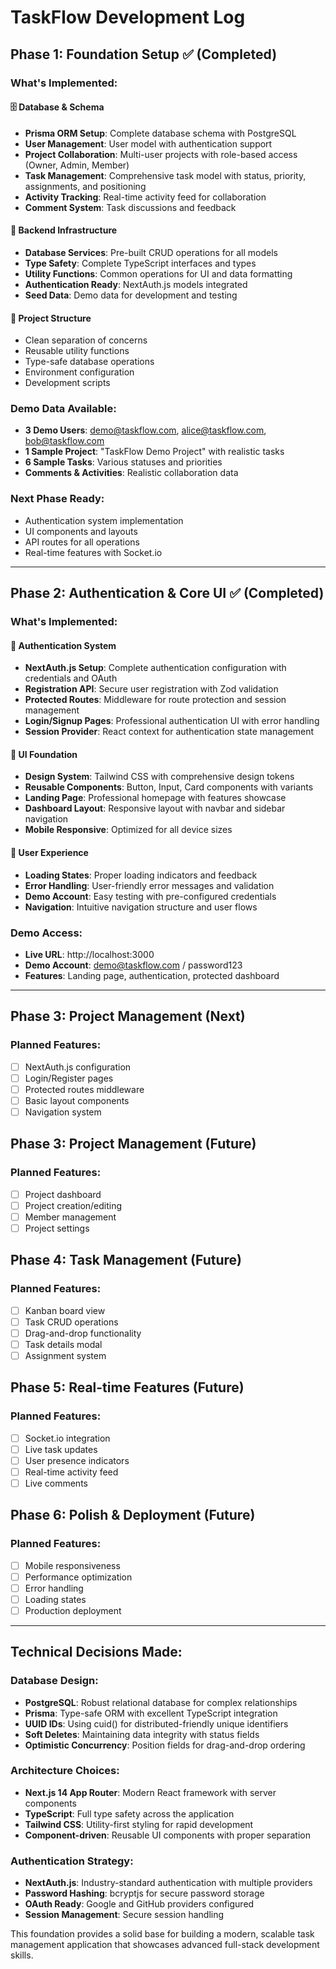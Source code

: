 # TaskFlow Development Log

## Phase 1: Foundation Setup ✅ (Completed)

### What's Implemented:

#### 🗄️ Database & Schema
- **Prisma ORM Setup**: Complete database schema with PostgreSQL
- **User Management**: User model with authentication support
- **Project Collaboration**: Multi-user projects with role-based access (Owner, Admin, Member)
- **Task Management**: Comprehensive task model with status, priority, assignments, and positioning
- **Activity Tracking**: Real-time activity feed for collaboration
- **Comment System**: Task discussions and feedback

#### 🔧 Backend Infrastructure
- **Database Services**: Pre-built CRUD operations for all models
- **Type Safety**: Complete TypeScript interfaces and types
- **Utility Functions**: Common operations for UI and data formatting
- **Authentication Ready**: NextAuth.js models integrated
- **Seed Data**: Demo data for development and testing

#### 📁 Project Structure
- Clean separation of concerns
- Reusable utility functions
- Type-safe database operations
- Environment configuration
- Development scripts

### Demo Data Available:
- **3 Demo Users**: demo@taskflow.com, alice@taskflow.com, bob@taskflow.com
- **1 Sample Project**: "TaskFlow Demo Project" with realistic tasks
- **6 Sample Tasks**: Various statuses and priorities
- **Comments & Activities**: Realistic collaboration data

### Next Phase Ready:
- Authentication system implementation
- UI components and layouts
- API routes for all operations
- Real-time features with Socket.io

---

## Phase 2: Authentication & Core UI ✅ (Completed)

### What's Implemented:

#### 🔐 Authentication System
- **NextAuth.js Setup**: Complete authentication configuration with credentials and OAuth
- **Registration API**: Secure user registration with Zod validation
- **Protected Routes**: Middleware for route protection and session management
- **Login/Signup Pages**: Professional authentication UI with error handling
- **Session Provider**: React context for authentication state management

#### 🎨 UI Foundation
- **Design System**: Tailwind CSS with comprehensive design tokens
- **Reusable Components**: Button, Input, Card components with variants
- **Landing Page**: Professional homepage with features showcase
- **Dashboard Layout**: Responsive layout with navbar and sidebar navigation
- **Mobile Responsive**: Optimized for all device sizes

#### 📱 User Experience
- **Loading States**: Proper loading indicators and feedback
- **Error Handling**: User-friendly error messages and validation
- **Demo Account**: Easy testing with pre-configured credentials
- **Navigation**: Intuitive navigation structure and user flows

### Demo Access:
- **Live URL**: http://localhost:3000
- **Demo Account**: demo@taskflow.com / password123
- **Features**: Landing page, authentication, protected dashboard

---

## Phase 3: Project Management (Next)

### Planned Features:
- [ ] NextAuth.js configuration
- [ ] Login/Register pages
- [ ] Protected routes middleware
- [ ] Basic layout components
- [ ] Navigation system

## Phase 3: Project Management (Future)

### Planned Features:
- [ ] Project dashboard
- [ ] Project creation/editing
- [ ] Member management
- [ ] Project settings

## Phase 4: Task Management (Future)

### Planned Features:
- [ ] Kanban board view
- [ ] Task CRUD operations
- [ ] Drag-and-drop functionality
- [ ] Task details modal
- [ ] Assignment system

## Phase 5: Real-time Features (Future)

### Planned Features:
- [ ] Socket.io integration
- [ ] Live task updates
- [ ] User presence indicators
- [ ] Real-time activity feed
- [ ] Live comments

## Phase 6: Polish & Deployment (Future)

### Planned Features:
- [ ] Mobile responsiveness
- [ ] Performance optimization
- [ ] Error handling
- [ ] Loading states
- [ ] Production deployment

---

## Technical Decisions Made:

### Database Design:
- **PostgreSQL**: Robust relational database for complex relationships
- **Prisma**: Type-safe ORM with excellent TypeScript integration
- **UUID IDs**: Using cuid() for distributed-friendly unique identifiers
- **Soft Deletes**: Maintaining data integrity with status fields
- **Optimistic Concurrency**: Position fields for drag-and-drop ordering

### Architecture Choices:
- **Next.js 14 App Router**: Modern React framework with server components
- **TypeScript**: Full type safety across the application
- **Tailwind CSS**: Utility-first styling for rapid development
- **Component-driven**: Reusable UI components with proper separation

### Authentication Strategy:
- **NextAuth.js**: Industry-standard authentication with multiple providers
- **Password Hashing**: bcryptjs for secure password storage
- **OAuth Ready**: Google and GitHub providers configured
- **Session Management**: Secure session handling

This foundation provides a solid base for building a modern, scalable task management application that showcases advanced full-stack development skills.
